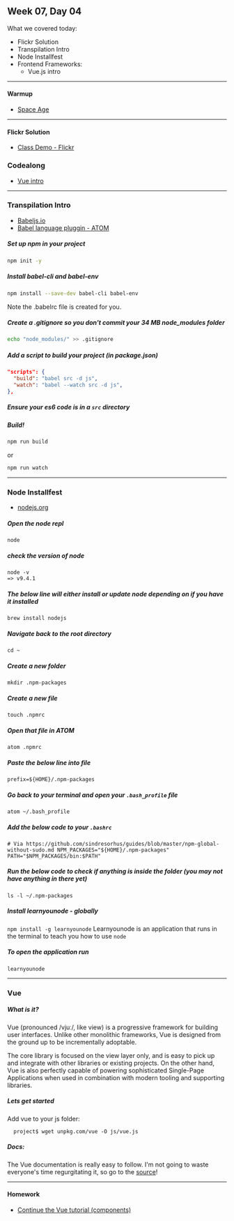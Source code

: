 ## Week 07, Day 04

What we covered today:
  - Flickr Solution
  - Transpilation Intro
  - Node Installfest
  - Frontend Frameworks:
    - Vue.js intro

___

#### Warmup
- [Space Age](https://github.com/GrantjHanrahan/wdi27-homework/tree/master/warmups/week07/day04_space_age)

___

#### Flickr Solution

- [Class Demo - Flickr](https://github.com/textchimp/wdi-27/tree/master/week7/flickr-search)

### Codealong

- [Vue intro](https://github.com/textchimp/wdi-27/tree/master/week7/vue-intro)

___

### Transpilation Intro

- [Babeljs.io](https://babeljs.io/)
- [Babel language pluggin - ATOM](https://atom.io/packages/language-babel)

##### Set up npm in your project

```bash
npm init -y
```

##### Install babel-cli and babel-env

```bash
npm install --save-dev babel-cli babel-env
```
Note the .babelrc file is created for you.

##### Create a .gitignore so you don't commit your 34 MB node_modules folder

```bash
echo "node_modules/" >> .gitignore
```

##### Add a script to build your project (in package.json)

```json
"scripts": {
  "build": "babel src -d js",
  "watch": "babel --watch src -d js",
},
```

##### Ensure your es6 code is in a `src` directory

##### Build!

```bash
npm run build
```

or

```bash
npm run watch
```

___

### Node Installfest

- [nodejs.org](https://nodejs.org/en/)

##### Open the node repl
`node`

##### check the version of node
```plain
node -v
=> v9.4.1
```
##### The below line will either install or update node depending on if you have it installed
`brew install nodejs`

##### Navigate back to the root directory
`cd ~`

##### Create a new folder
`mkdir .npm-packages`

##### Create a new file
`touch .npmrc`

##### Open that file in ATOM
`atom .npmrc`

##### Paste the below line into file
`prefix=${HOME}/.npm-packages`

##### Go back to your terminal and open your `.bash_profile` file
`atom ~/.bash_profile`

##### Add the below code to your `.bashrc `
`# Via https://github.com/sindresorhus/guides/blob/master/npm-global-without-sudo.md
NPM_PACKAGES="${HOME}/.npm-packages"
PATH="$NPM_PACKAGES/bin:$PATH"`

##### Run the below code to check if anything is inside the folder (you may not have anything in there yet)
`ls -l ~/.npm-packages`

##### Install learnyounode - globally
`npm install -g learnyounode`
Learnyounode is an application that runs in the terminal to teach you how to use `node`

##### To open the application run
`learnyounode`

___

### Vue

##### What is it?

Vue (pronounced /vjuː/, like view) is a progressive framework for building user interfaces. Unlike other monolithic frameworks, Vue is designed from the ground up to be incrementally adoptable.

The core library is focused on the view layer only, and is easy to pick up and integrate with other libraries or existing projects. On the other hand, Vue is also perfectly capable of powering sophisticated Single-Page Applications when used in combination with modern tooling and supporting libraries.

##### Lets get started

Add vue to your js folder:

```
  project$ wget unpkg.com/vue -O js/vue.js
```

##### Docs:
The Vue documentation is really easy to follow. I'm not going to waste everyone's time regurgitating it, so go to the
 [source](https://vuejs.org/v2/guide/#Getting-Started)!

___

#### Homework

-  [Continue the Vue tutorial (components)](https://vuejs.org/v2/guide/#Getting-Started)
